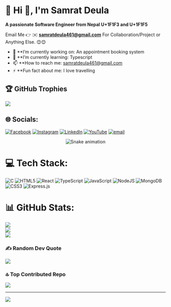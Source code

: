 # 💫 Hi 👋, I'm Samrat Deula
**A passionate Software Engineer from Nepal U+1F1F3 and U+1F1F5**

Email Me 👉 ✉️ **samratdeula461@gmail.com** For Collaboration/Project or Anything Else. 😊😊

- 🔭 **I’m currently working on: An appointment booking system
- 🌱 **I’m currently learning: Typescript 
- 📫 **How to reach me: samratdeula461@gmail.com
- ⚡ **Fun fact about me: I love travelling


## 🏆 GitHub Trophies
![](https://github-profile-trophy.vercel.app/?username=Samrat-Deula7&theme=radical&no-frame=false&no-bg=true&margin-w=4)

## 🌐 Socials:
[![Facebook](https://img.shields.io/badge/Facebook-%231877F2.svg?logo=Facebook&logoColor=white)](https://facebook.com/samrat.deula.52) [![Instagram](https://img.shields.io/badge/Instagram-%23E4405F.svg?logo=Instagram&logoColor=white)](https://instagram.com/deula.samrat) [![LinkedIn](https://img.shields.io/badge/LinkedIn-%230077B5.svg?logo=linkedin&logoColor=white)](https://linkedin.com/in/samrat-deula-412531369) [![YouTube](https://img.shields.io/badge/YouTube-%23FF0000.svg?logo=YouTube&logoColor=white)](https://youtube.com/@SamratDeula-c4x3o) [![email](https://img.shields.io/badge/Email-D14836?logo=gmail&logoColor=white)](mailto:samratdeula461@gmail.com) 

<!-- Snake Game Repo View -->

<div align="center">
  <img src="https://profile-readme-generator.com/assets/snake.svg" alt="Snake animation" />
</div>


# 💻 Tech Stack:
![C](https://img.shields.io/badge/c-%2300599C.svg?style=for-the-badge&logo=c&logoColor=white) ![HTML5](https://img.shields.io/badge/html5-%23E34F26.svg?style=for-the-badge&logo=html5&logoColor=white) ![React](https://img.shields.io/badge/react-%2320232a.svg?style=for-the-badge&logo=react&logoColor=%2361DAFB) ![TypeScript](https://img.shields.io/badge/typescript-%23007ACC.svg?style=for-the-badge&logo=typescript&logoColor=white) ![JavaScript](https://img.shields.io/badge/javascript-%23323330.svg?style=for-the-badge&logo=javascript&logoColor=%23F7DF1E) ![NodeJS](https://img.shields.io/badge/node.js-6DA55F?style=for-the-badge&logo=node.js&logoColor=white) ![MongoDB](https://img.shields.io/badge/MongoDB-%234ea94b.svg?style=for-the-badge&logo=mongodb&logoColor=white) ![CSS3](https://img.shields.io/badge/css3-%231572B6.svg?style=for-the-badge&logo=css3&logoColor=white) ![Express.js](https://img.shields.io/badge/express.js-%23404d59.svg?style=for-the-badge&logo=express&logoColor=%2361DAFB)

# 📊 GitHub Stats:
![](https://github-readme-stats.vercel.app/api?username=Samrat-Deula7&theme=dark&hide_border=false&include_all_commits=true&count_private=false)<br/>
![](https://nirzak-streak-stats.vercel.app/?user=Samrat-Deula7&theme=dark&hide_border=false)<br/>
![](https://github-readme-stats.vercel.app/api/top-langs/?username=Samrat-Deula7&theme=dark&hide_border=false&include_all_commits=true&count_private=false&layout=compact)


### ✍️ Random Dev Quote
![](https://quotes-github-readme.vercel.app/api?type=horizontal&theme=radical)

### 🔝 Top Contributed Repo
![](https://github-contributor-stats.vercel.app/api?username=Samrat-Deula7&limit=5&theme=dark&combine_all_yearly_contributions=true)

---
[![](https://visitcount.itsvg.in/api?id=Samrat-Deula7&icon=0&color=0)](https://visitcount.itsvg.in)

<!-- Proudly created with GPRM ( https://gprm.itsvg.in ) -->
